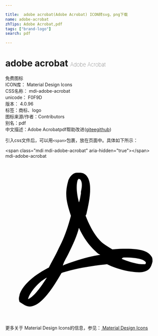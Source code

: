 ```yaml
---

title:  adobe acrobat(Adob​​e Acrobat) ICON转svg、png下载
name: adobe-acrobat
zhTips: Adob​​e Acrobat,pdf
tags: ["brand-logo"]
search: pdf

---
```


# adobe acrobat  <small style="font-size: 60%;font-weight: 100">Adob​​e Acrobat</small>


<div class="detail-page">
<p>
<span><span class="badge-success badge">免费图标</span> </span>
<br/>
<span>
ICON库：
<span class="badge-secondary badge">Material Design Icons</span> 
</span>
<br/>
<span>
CSS名称：
<span class="badge-secondary badge">mdi-adobe-acrobat</span> 
</span>
<br/>
<span>
unicode：
<span class="badge-secondary badge">F0F9D</span> 
<copy-btn content='F0F9D' btn-title=""></copy-btn>
<copy-btn :content='String.fromCodePoint(parseInt("F0F9D", 16))' btn-title="复制U"></copy-btn>
</span>
<br/>
<span>
版本：
<span class="badge-secondary badge">4.0.96</span> 
</span><br/><span>标签：<span class="badge-light badge"><router-link to="/tags/brand-logo.html">商标、logo</router-link></span></span>
<br/>
<span>图标来源/作者：<span class="badge-light badge">Contributors</span></span> 
<br/>
<span>别名：<span class="badge-light badge">pdf</span></span><br/><span class="zh-detail">中文描述：<span class="badge-primary badge">Adob​​e Acrobat</span><span class="badge-primary badge">pdf</span><span class="help-link"><span>帮助改进</span>(<a href="https://gitee.com/liuwave/icon-helper/edit/master/json/material/adobe-acrobat.json" target="_blank" rel="noopener noreferrer">gitee</a><a href="https://github.com/liuwave/icon-helper/edit/master/json/material/adobe-acrobat.json" target="_blank" rel="noopener noreferrer">github</a></span>)</span><br/>
</p>
</div>
<div class="alert alert-dark">
  <i class="mdi mdi-adobe-acrobat mdi-48px"></i>
  <i class="mdi mdi-adobe-acrobat mdi-36px"></i>
  <i class="mdi mdi-adobe-acrobat mdi-24px"></i>
  <i class="mdi mdi-adobe-acrobat mdi-18px"></i>
</div>
<div>
  <p>引入css文件后，可以用<code>&lt;span&gt;</code>包裹，放在页面中。具体如下所示：    
  </p>
  <div class="alert alert-primary" style="font-size: 14px">
    &lt;span class="mdi mdi-adobe-acrobat" aria-hidden="true"&gt;&lt;/span&gt;
    <copy-btn content='<span class="mdi mdi-adobe-acrobat" aria-hidden="true"></span>'></copy-btn>
  </div>
  <div class="alert alert-secondary">
    <i class="mdi mdi-adobe-acrobat"
    style="font-size: 24px"
    aria-hidden="true"></i> mdi-adobe-acrobat
    <copy-btn content="mdi-adobe-acrobat" btn-title="复制图标名称"></copy-btn>
  </div>
</div>
<div id="svg" class="svg-wrap">
<svg xmlns="http://www.w3.org/2000/svg" viewBox="0 0 24 24"><path d="M21.8 14.5C21.3 13.7 20.1 13.4 18.1 13.4C17.4 13.4 16.7 13.4 16 13.5C15.5 13.2 15 12.9 14.6 12.6C13.6 11.8 12.7 10.3 12 8.5C12 8.5 12 8.4 12.1 8.3C12.6 6.2 13.1 3.6 12.1 2.5C11.8 2.2 11.5 2.1 11.1 2.1H10.7C10.1 2.1 9.6 2.7 9.4 3.3C8.8 5.4 9.2 6.6 9.8 8.5C9.4 10 8.9 11.6 8 13.3C7.5 14.4 6.9 15.4 6.5 16.2C5.9 16.5 5.4 16.8 5.1 17C3.2 18.2 2.2 19.6 2.1 20.4C2 20.7 2 21 2.1 21.2V21.3L2.9 21.8C3.1 21.9 3.4 22 3.6 22C4.9 22 6.4 20.5 8.4 17C8.5 17 8.6 16.9 8.7 16.9C10.4 16.4 12.4 16 15.2 15.7C16.8 16.5 18.8 16.9 20 16.9C20.7 16.9 21.2 16.7 21.5 16.4C21.8 16.1 21.9 15.7 22 15.3C22 15 22 14.7 21.8 14.5M3.4 20.9C3.5 20.3 4.2 19.2 5.4 18.2C5.6 18.1 5.8 17.9 6.2 17.7C5 19.6 4.1 20.6 3.4 20.9M10.8 3.2C10.9 3.1 10.9 3 11 3L11.2 3.1C11.5 3.5 11.5 4 11.3 4.9V5.2C11.2 5.6 11.2 6 11 6.5C10.6 5 10.6 3.9 10.8 3.2M8.8 15.8L8.6 15.9C8.7 15.4 9.1 14.8 9.4 14.2C10.1 12.8 10.7 11.5 11 10.3C11.7 11.8 12.5 12.9 13.5 13.8C13.7 14 13.9 14.2 14.2 14.3C12.8 14.5 10.9 15 8.8 15.8M20.9 15.7H20.5C19.8 15.7 18.6 15.4 17.4 14.9C17.5 14.7 17.7 14.7 17.8 14.7C20.1 14.7 20.7 15.1 20.9 15.3C21 15.4 21 15.4 21 15.5C21 15.6 21 15.6 20.9 15.7Z" /></svg>
</div>
<detail full-name='mdi-adobe-acrobat'></detail>
    
<div><p>更多关于 Material Design Icons的信息，参见：<a target="_blank" href="https://iconhelper.cn/material.html"> Material Design Icons</a>
</p></div>
